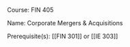 




Course: FIN 405

Name: Corporate Mergers & Acquisitions

Prerequisite(s): [[FIN 301]] or [[IE 303]]